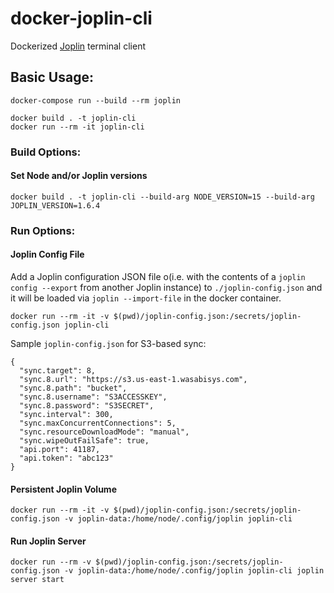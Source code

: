 # docker-joplin-cli
Dockerized [Joplin](https://github.com/laurent22/joplin/) terminal client

## Basic Usage:
```
docker-compose run --build --rm joplin
```

```
docker build . -t joplin-cli
docker run --rm -it joplin-cli
```

### Build Options:
#### Set Node and/or Joplin versions
```
docker build . -t joplin-cli --build-arg NODE_VERSION=15 --build-arg JOPLIN_VERSION=1.6.4
```

### Run Options:
#### Joplin Config File
Add a Joplin configuration JSON file o(i.e. with the contents of a `joplin config --export` from another Joplin instance) to `./joplin-config.json` and it will be loaded via `joplin --import-file` in the docker container.

```
docker run --rm -it -v $(pwd)/joplin-config.json:/secrets/joplin-config.json joplin-cli
```

Sample `joplin-config.json` for S3-based sync:
```
{
  "sync.target": 8,
  "sync.8.url": "https://s3.us-east-1.wasabisys.com",
  "sync.8.path": "bucket",
  "sync.8.username": "S3ACCESSKEY",
  "sync.8.password": "S3SECRET",
  "sync.interval": 300,
  "sync.maxConcurrentConnections": 5,
  "sync.resourceDownloadMode": "manual",
  "sync.wipeOutFailSafe": true,
  "api.port": 41187,
  "api.token": "abc123"
}
```

#### Persistent Joplin Volume
```
docker run --rm -it -v $(pwd)/joplin-config.json:/secrets/joplin-config.json -v joplin-data:/home/node/.config/joplin joplin-cli
```

#### Run Joplin Server
```
docker run --rm -v $(pwd)/joplin-config.json:/secrets/joplin-config.json -v joplin-data:/home/node/.config/joplin joplin-cli joplin server start
```
